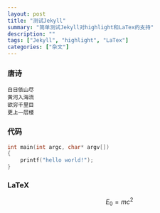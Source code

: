 ```yaml
---
layout: post
title: "测试Jekyll"
summary: "简单测试Jekyll对highlight和LaTex的支持"
description: ""
tags: ["Jekyll", "highlight", "LaTex"]
categories: ["杂文"]
---
```

### 唐诗

```text
白日依山尽
黄河入海流
欲穷千里目
更上一层楼
```

### 代码

```c
int main(int argc, char* argv[])
{
    printf("hello world!");
}
```

### LaTeX
$$ E_0 = mc^2 $$

